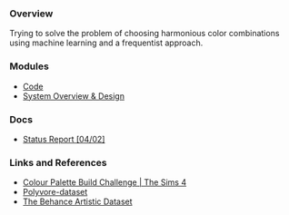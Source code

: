 ### Overview

Trying to solve the problem of choosing harmonious color combinations using machine learning and a frequentist approach.

### Modules

- [Code](https://github.com/anicksaha/color-recommender/tree/master/code)
- [System Overview & Design](https://github.com/anicksaha/color-recommender/blob/master/others/system-design.md)

### Docs

- [Status Report [04/02]](https://github.com/anicksaha/color-recommender/blob/master/submissions/Project%20Status%20Report.pdf)

### Links and References

- [Colour Palette Build Challenge | The Sims 4](https://www.youtube.com/watch?v=U2f0vZ5cHF4)
- [Polyvore-dataset](https://github.com/xthan/polyvore-dataset)
- [The Behance Artistic Dataset](https://bam-dataset.org/)


